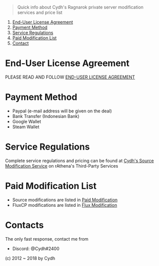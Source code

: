 > Quick info about Cydh's Ragnarok private server modification services and price list

1. [End-User License Agreement](#end-user-license-agreement)
2. [Payment Method](#payment-method)
3. [Service Regulations](#service-regulations)
4. [Paid Modification List](#paid-modification-list)
5. [Contact](#contacts)

# End-User License Agreement

PLEASE READ AND FOLLOW [END-USER LICENSE AGREEMENT](https://github.com/cydh/chyraro/blob/master/EULA.md)

# Payment Method

* Paypal (e-mail address will be given on the deal)
* Bank Transfer (Indonesian Bank)
* Google Wallet
* Steam Wallet

# Service Regulations

Complete service regulations and pricing can be found at [Cydh's Source Modification Service](https://rathena.org/thirdpartyservices/cydhs-source-modification-service-r11/) on rAthena's Third-Party Services

# Paid Modification List

* Source modifications are listed in [Paid Modification](https://github.com/cydh/chyraro/blob/master/Source_Modification.md)
* FluxCP modifications are listed in [Flux Modification](https://github.com/cydh/chyraro/blob/master/Flux_Modification.md)

# Contacts

The only fast response, contact me from
* Discord: @Cydh#2400

(c) 2012 ~ 2018 by Cydh
